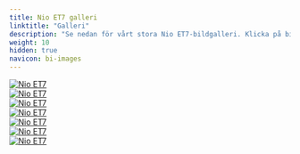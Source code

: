 ```yaml
---
title: Nio ET7 galleri
linktitle: "Galleri"
description: "Se nedan för vårt stora Nio ET7-bildgalleri. Klicka på bilderna för högupplösta versioner."
weight: 10
hidden: true
navicon: bi-images
---
```

<!-- markdownlint-disable MD033 -->
<div class="row" id ="my-gallery">
	<div class="pswp-grid-item col-6 col-md-4">
		<a href="https://media.evkx.net/multimedia/models/nio/et7/et7/exterior_1.jpg"
data-pswp-src="https://media.evkx.net/multimedia/models/nio/et7/et7/exterior_1.jpg"
data-pswp-width="2880"
data-pswp-height="1792" 
target="_blank">
			<img src="https://media.evkx.net/multimedia/models/nio/et7/et7/exterior_1_xst.jpg" alt="Nio ET7" class="img-fluid img-thumbnail" />
		</a>
	</div>
	<div class="pswp-grid-item col-6 col-md-4">
		<a href="https://media.evkx.net/multimedia/models/nio/et7/et7/exterior_2.jpg"
data-pswp-src="https://media.evkx.net/multimedia/models/nio/et7/et7/exterior_2.jpg"
data-pswp-width="2880"
data-pswp-height="1792" 
target="_blank">
			<img src="https://media.evkx.net/multimedia/models/nio/et7/et7/exterior_2_xst.jpg" alt="Nio ET7" class="img-fluid img-thumbnail" />
		</a>
	</div>
	<div class="pswp-grid-item col-6 col-md-4">
		<a href="https://media.evkx.net/multimedia/models/nio/et7/et7/headlights_1.jpg"
data-pswp-src="https://media.evkx.net/multimedia/models/nio/et7/et7/headlights_1.jpg"
data-pswp-width="1200"
data-pswp-height="676" 
target="_blank">
			<img src="https://media.evkx.net/multimedia/models/nio/et7/et7/headlights_1_xst.jpg" alt="Nio ET7" class="img-fluid img-thumbnail" />
		</a>
	</div>
	<div class="pswp-grid-item col-6 col-md-4">
		<a href="https://media.evkx.net/multimedia/models/nio/et7/et7/interior_1.jpg"
data-pswp-src="https://media.evkx.net/multimedia/models/nio/et7/et7/interior_1.jpg"
data-pswp-width="1390"
data-pswp-height="758" 
target="_blank">
			<img src="https://media.evkx.net/multimedia/models/nio/et7/et7/interior_1_xst.jpg" alt="Nio ET7" class="img-fluid img-thumbnail" />
		</a>
	</div>
	<div class="pswp-grid-item col-6 col-md-4">
		<a href="https://media.evkx.net/multimedia/models/nio/et7/et7/main_1.jpg"
data-pswp-src="https://media.evkx.net/multimedia/models/nio/et7/et7/main_1.jpg"
data-pswp-width="2880"
data-pswp-height="1792" 
target="_blank">
			<img src="https://media.evkx.net/multimedia/models/nio/et7/et7/main_1_xst.jpg" alt="Nio ET7" class="img-fluid img-thumbnail" />
		</a>
	</div>
	<div class="pswp-grid-item col-6 col-md-4">
		<a href="https://media.evkx.net/multimedia/models/nio/et7/et7/screens_1.jpg"
data-pswp-src="https://media.evkx.net/multimedia/models/nio/et7/et7/screens_1.jpg"
data-pswp-width="1390"
data-pswp-height="758" 
target="_blank">
			<img src="https://media.evkx.net/multimedia/models/nio/et7/et7/screens_1_xst.jpg" alt="Nio ET7" class="img-fluid img-thumbnail" />
		</a>
	</div>
	<div class="pswp-grid-item col-6 col-md-4">
		<a href="https://media.evkx.net/multimedia/models/nio/et7/et7/screens_2.jpg"
data-pswp-src="https://media.evkx.net/multimedia/models/nio/et7/et7/screens_2.jpg"
data-pswp-width="2880"
data-pswp-height="2000" 
target="_blank">
			<img src="https://media.evkx.net/multimedia/models/nio/et7/et7/screens_2_xst.jpg" alt="Nio ET7" class="img-fluid img-thumbnail" />
		</a>
	</div>
</div>
<script type="module">
  import PhotoSwipeLightbox from '/js/photoswipe-lightbox.esm.js';
    const lightbox = new PhotoSwipeLightbox({
       gallery: '#my-gallery',
        children: 'a',
        pswpModule: () => import('/js/photoswipe.esm.js')
    });
lightbox.init();
</script>

